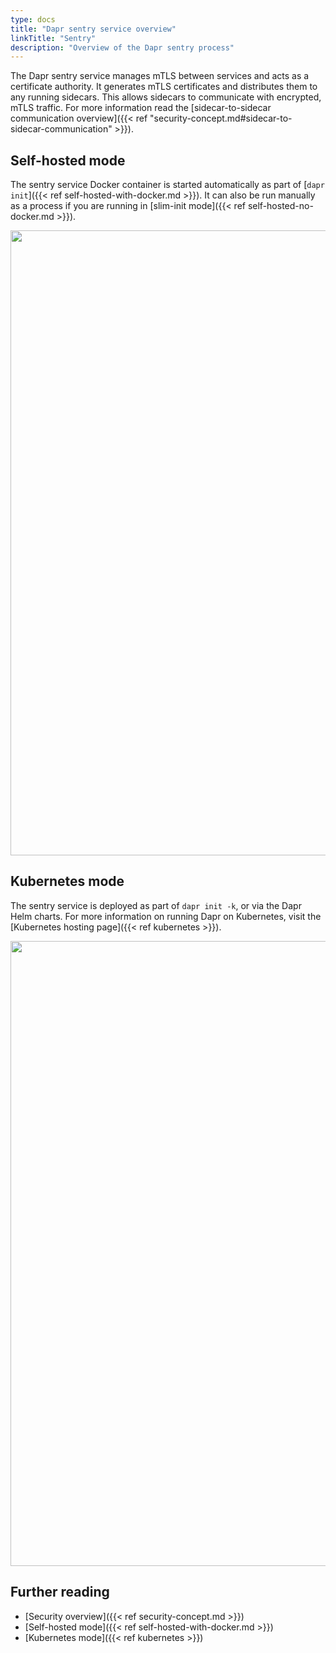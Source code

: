 ```yaml
---
type: docs
title: "Dapr sentry service overview"
linkTitle: "Sentry"
description: "Overview of the Dapr sentry process"
---
```


The Dapr sentry service manages mTLS between services and acts as a certificate authority. It generates mTLS certificates and distributes them to any running sidecars. This allows sidecars to communicate with encrypted, mTLS traffic. For more information read the [sidecar-to-sidecar communication overview]({{< ref "security-concept.md#sidecar-to-sidecar-communication" >}}). 

## Self-hosted mode

The sentry service Docker container is started automatically as part of [`dapr init`]({{< ref self-hosted-with-docker.md >}}). It can also be run manually as a process if you are running in [slim-init mode]({{< ref self-hosted-no-docker.md >}}).

<img src="/images/security-mTLS-sentry-selfhosted.png" width=1000>

## Kubernetes mode

The sentry service is deployed as part of `dapr init -k`, or via the Dapr Helm charts. For more information on running Dapr on Kubernetes, visit the [Kubernetes hosting page]({{< ref kubernetes >}}).

<img src="/images/security-mTLS-sentry-kubernetes.png" width=1000>

## Further reading

- [Security overview]({{< ref security-concept.md >}})
- [Self-hosted mode]({{< ref self-hosted-with-docker.md >}})
- [Kubernetes mode]({{< ref kubernetes >}})